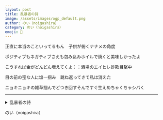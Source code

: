 ```yaml
---
layout: post
title: 乱暴者の詩
image: /assets/images/ogp_default.png
author: のい（noigashira）
category: のい（noigashira）
emoji: 🌷
---
```


<div class="tanka-area"><div class="tanka">
<p>正直に本当のこといってるもん　子供が俯くナナメの角度</p>
<p>ポジティブもネガティブさえも包み込みホイルで焼くと美味しかったよ</p>
<p>こうすれば金がどんどん増えてくよ︙︙酒場のエイヒレ詐欺目撃中</p>
<p>目の前の歪な人に塩一掴み　跳ね返ってきて私は消えた</p>
<p>ニョキニョキの雑草掴んでどつき回すそんですぐ生えめちゃくちゃシバく</p></div></div>

---

<details><summary>乱暴者の詩</summary>
正直に本当のこといってるもん　子供が俯くナナメの角度<br/>
ポジティブもネガティブさえも包み込みホイルで焼くと美味しかったよ<br/>
こうすれば金がどんどん増えてくよ……酒場のエイヒレ詐欺目撃中<br/>
目の前の歪な人に塩一掴み　跳ね返ってきて私は消えた<br/>
ニョキニョキの雑草掴んでどつき回すそんですぐ生えめちゃくちゃシバく<br/>
</details>

のい（noigashira）
